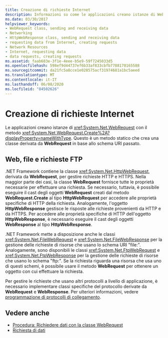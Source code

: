 ```yaml
---
title: Creazione di richieste Internet
description: Informazioni su come le applicazioni creano istanze di WebRequest tramite WebRequest. Create, un metodo statico che crea una classe derivata basata sullo schema URI passato.
ms.date: 03/30/2017
helpviewer_keywords:
- WebRequest class, sending and receiving data
- Networking
- HttpWebResponse class, sending and receiving data
- requesting data from Internet, creating requests
- Network Resources
- Internet, requesting data
- data requests, creating requests
ms.assetid: faab683e-3f1e-4eee-b5e9-59f7245033d5
ms.openlocfilehash: 598ef9d44737ef6b33af833cbfb7788170165588
ms.sourcegitcommit: da21fc5a8cce1e028575acf31974681a1bc5aeed
ms.translationtype: MT
ms.contentlocale: it-IT
ms.lasthandoff: 06/08/2020
ms.locfileid: "84502626"
---
```

# <a name="creating-internet-requests"></a>Creazione di richieste Internet
Le applicazioni creano istanze di <xref:System.Net.WebRequest> con il metodo <xref:System.Net.WebRequest.Create%2A?displayProperty=nameWithType>. Questo è un metodo statico che crea una classe derivata da **WebRequest** in base allo schema URI passato.  
  
## <a name="web-file-and-ftp-requests"></a>Web, file e richieste FTP  
 .NET Framework contiene la classe <xref:System.Net.HttpWebRequest>, derivata da **WebRequest**, per gestire richieste HTTP e HTTPS. Nella maggior parte dei casi, la classe **WebRequest** fornisce tutte le proprietà necessarie per effettuare una richiesta. Se necessario, tuttavia, è possibile eseguire il cast degli oggetti **WebRequest** creati dal metodo **WebRequest.Create** al tipo **HttpWebRequest** per accedere alle proprietà specifiche di HTTP della richiesta. Analogamente, l'oggetto **HttpWebResponse** gestisce le risposte alle richieste provenienti da HTTP e da HTTPS. Per accedere alle proprietà specifiche di HTTP dell'oggetto **HttpWebResponse**, è necessario eseguire il cast degli oggetti **WebResponse** al tipo **HttpWebResponse**.  
  
 .NET Framework mette a disposizione anche le classi <xref:System.Net.FileWebRequest> e <xref:System.Net.FileWebResponse> per la gestione delle richieste di risorse che usano lo schema URI "file:". Analogamente, sono disponibili le classi <xref:System.Net.FtpWebRequest> e <xref:System.Net.FtpWebResponse> per la gestione delle richieste di risorse che usano lo schema "ftp:". Se la richiesta riguarda una risorsa che usa uno di questi schemi, è possibile usare il metodo **WebRequest** per ottenere un oggetto con cui effettuare la richiesta.  
  
 Per gestire le richieste che usano altri protocolli a livello di applicazione, è necessario implementare classi specifiche del protocollo derivate da **WebRequest** e **WebResponse**. Per ulteriori informazioni, vedere [programmazione di protocolli di collegamento](programming-pluggable-protocols.md).  
  
## <a name="see-also"></a>Vedere anche

- [Procedura: Richiedere dati con la classe WebRequest](how-to-request-data-using-the-webrequest-class.md)
- [Richiesta di dati](requesting-data.md)

